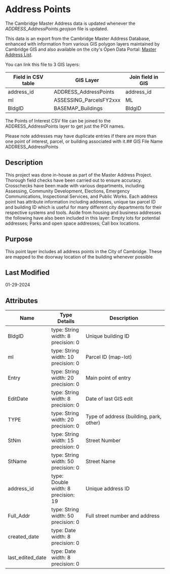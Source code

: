 # Address Points
The Cambridge Master Address data is updated whenever the *ADDRESS_AddressPoints.geojson* file is updated.

This data is an export from the Cambridge Master Address Database, enhanced with information from various GIS polygon layers maintained by Cambridge GIS and also available on the city's Open Data Portal: [Master Address List](https://data.cambridgema.gov/Geographic-Information-GIS-/Master-Addresses-List/vup6-kpwv).

You can link this file to 3 GIS layers: 

| Field in CSV table	| GIS Layer					| Join field in GIS  
| ------------------	| ---------					| -----------------    
| address_id			| ADDRESS_AddressPoints		| address_id  
| ml    				| ASSESSING_ParcelsFY2xxx	| ML  
| BldgID				| BASEMAP_Buildings			| BldgID  

The Points of Interest CSV file can be joined to the ADDRESS_AddressPoints layer to get just the POI names.

Please note addresses may have duplicate entries if there are more than one 
point of interest, parcel, or building associated with it.## GIS File Name
ADDRESS_AddressPoints
## Description
<DIV STYLE="text-align:Left;"><DIV><DIV><P><SPAN>This project was done in-house as part of the Master Address Project. Thorough field checks have been carried out to ensure accuracy. Crosschecks have been made with various departments, including Assessing, Community Development, Elections, Emergency Communications, Inspectional Services, and Public Works. Each address point has attribute information including addresses, unique tax parcel ID and building ID which is useful for many different city departments for their respective systems and tools. Aside from housing and business addresses the following have also been included in this layer: Empty lots for potential addresses; Parks and open space addresses; Call box locations.</SPAN></P></DIV></DIV></DIV>

## Purpose
This point layer includes all address points in the City of Cambridge. These are mapped to the doorway location of the building whenever possible
## Last Modified
01-29-2024
## Attributes
|Name|Type Details|Description|
|----|------------|-----------|
|BldgID|type: String<br/>width: 8<br/>precision: 0|Unique building ID|
|ml|type: String<br/>width: 10<br/>precision: 0|Parcel ID (map-lot)|
|Entry|type: String<br/>width: 20<br/>precision: 0|Main point of entry|
|EditDate|type: String<br/>width: 8<br/>precision: 0|Date of last GIS edit|
|TYPE|type: String<br/>width: 20<br/>precision: 0|Type of address (building, park, other)|
|StNm|type: String<br/>width: 15<br/>precision: 0|Street Number|
|StName|type: String<br/>width: 50<br/>precision: 0|Street Name|
|address_id|type: Double<br/>width: 8<br/>precision: 19|Unique address ID|
|Full_Addr|type: String<br/>width: 50<br/>precision: 0|Full street number and address|
|created_date|type: Date<br/>width: 8<br/>precision: 0||
|last_edited_date|type: Date<br/>width: 8<br/>precision: 0||
